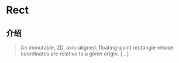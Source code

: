 # Rect

## 介绍

> An immutable, 2D, axis-aligned, floating-point rectangle whose coordinates are relative to a given origin. [...]
